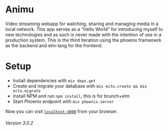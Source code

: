 Animu
=====

Video streaming webapp for watching, sharing and managing
media in a local network. This app serves as a “Hello World” for
introducing myself to new technologies and as such is never made with
the intention of use in a production system. This is the third iteration
using the phoenix frameowrk as the backend and elm-lang for the frontend.

Setup
=====

 * Install dependencies with `mix deps.get`
 * Create and migrate your database with `mix ecto.create && mix ecto.migrate`
 * Install NPM and run `npm install`, this is for brunch+elm
 * Start Phoenix endpoint with `mix phoenix.server`

Now you can visit [`localhost:4000`](http://localhost:4000) from your browser.

###### Version 3.0.2
